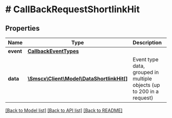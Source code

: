 # # CallBackRequestShortlinkHit

## Properties

Name | Type | Description | Notes
------------ | ------------- | ------------- | -------------
**event** | [**CallbackEventTypes**](CallbackEventTypes.md) |  |
**data** | [**\Smscx\Client\Model\DataShortlinkHit[]**](DataShortlinkHit.md) | Event type data, grouped in multiple objects (up to 200 in a request) |

[[Back to Model list]](../../README.md#models) [[Back to API list]](../../README.md#endpoints) [[Back to README]](../../README.md)
